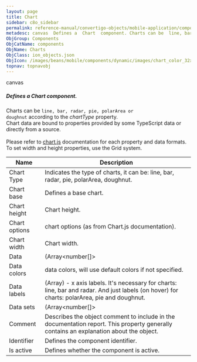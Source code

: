 ```yaml
---
layout: page
title: Chart
sidebar: c8o_sidebar
permalink: reference-manual/convertigo-objects/mobile-application/components/components/chart/
metadesc: canvas  Defines a  Chart  component. Charts can be  line, bar, radar, pie, polarArea or doughnut  according to the  chartType  property. Chart data ar
ObjGroup: Components
ObjCatName: components
ObjName: Charts
ObjClass: ion_objects.json
ObjIcon: /images/beans/mobile/components/dynamic/images/chart_color_32x32.png
topnav: topnavobj
---
```

canvas<br/>

##### Defines a <i>Chart</i> component.<br/>
Charts can be <code>line, bar, radar, pie, polarArea or doughnut</code> according to the <i>chartType</i> property.<br/>
Chart data are bound to properties provided by some TypeScript data or directly from a source.<br/>
<br/>
Please refer to <a target='_blank' href='https://www.npmjs.com/package/ng2-charts'>chart.js</a> documentation for each property and data formats.<br/>
To set width and height properties, use the Grid system.

Name | Description 
--- | ---
Chart Type | Indicates the type of charts, it can be: line, bar, radar, pie, polarArea, doughnut.
Chart base | Defines a base chart.
Chart height | Chart height.
Chart options | chart options (as from Chart.js documentation).
Chart width | Chart width.
Data | (Array<number[]>| number[]) - set of points of the chart, it should be Array<number[]> only for line, bar and radar, otherwise number[].
Data colors | data colors, will use default colors if not specified.
Data labels |  (Array<any>) - x axis labels. It's necessary for charts: line, bar and radar. And just labels (on hover) for charts: polarArea, pie and doughnut.
Data sets | (Array<number[]>| number[]) - set of points of the chart, it should be Array<number[]> only for line, bar and radar, otherwise number[].
Comment | Describes the object comment to include in the documentation report.  This property generally contains an explanation about the object. 
Identifier | Defines the component identifier.  
Is active | Defines whether the component is active. 

